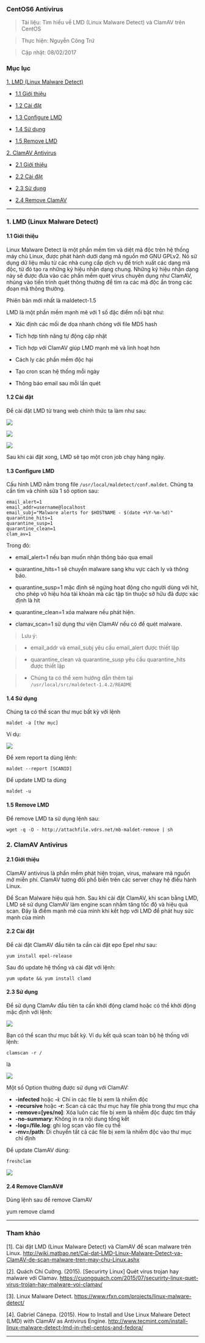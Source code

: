 ### CentOS6 Antivirus

> Tài liệu: Tìm hiểu về LMD (Linux Malware Detect) và ClamAV trên CentOS

> Thực hiện: Nguyễn Công Trứ 

> Cập nhật: 08/02/2017

### Mục lục

[1. LMD (Linux Malware Detect)](#1)

- [1.1 Giới thiệu](#1.1)

- [1.2 Cài đặt ](#1.2)

- [1.3 Configure LMD](#1.3)

- [1.4 Sử dụng](#1.4)

- [1.5 Remove LMD](#1.5)

[2. ClamAV Antivirus](#2)

- [2.1 Giới thiệu](#2.1)

- [2.2 Cài đặt ](#2.2)

- [2.3 Sử dụng](#2.3)

- [2.4 Remove ClamAV](2.4)

***

<a name="1"></a>
### 1. LMD (Linux Malware Detect)

<a name="1.1"></a>
#### 1.1 Giới thiệu

Linux Malware Detect là một phần mềm tìm và diệt mã độc trên hệ thống máy chủ Linux, được phát hành dưới dạng mã nguồn mở GNU GPLv2. Nó sử dụng dữ liệu mẫu từ các nhà cung cấp dịch vụ để trích xuất các dạng mã độc, từ đó tạo ra những ký hiệu nhận dạng chung. Những ký hiệu nhận dạng này sẽ được đưa vào các phần mềm quét virus chuyên dụng như ClamAV, nhúng vào tiến trình quét thông thường để tìm ra các mã độc ẩn trong các đoạn mã thông thường.

Phiên bản mới nhất là maldetect-1.5

LMD là một phần mềm mạnh mẽ với 1 số đặc điểm nổi bật như:

- Xác định các mối đe dọa nhanh chóng với file MD5 hash

- Tích hợp tính năng tự động cập nhật

- Tích hợp với ClamAV giúp LMD mạnh mẽ và linh hoạt hơn

- Cách ly các phần mềm độc hại 

- Tạo cron scan hệ thống mỗi ngày

- Thông báo email sau mỗi lần quét

<a name="1.2"></a>
#### 1.2 Cài đặt 

Để cài đặt LMD từ trang web chính thức ta làm như sau:

![](https://github.com/ctnguyenvn/sysadmin_level1/blob/master/Task29_CentOS6_Antivirus/Image/1.png)

![](https://github.com/ctnguyenvn/sysadmin_level1/blob/master/Task29_CentOS6_Antivirus/Image/2.png)

![](https://github.com/ctnguyenvn/sysadmin_level1/blob/master/Task29_CentOS6_Antivirus/Image/3.png)



Sau khi cài đặt xong, LMD sẽ tạo một cron job chạy hàng ngày.

<a name="1.3"></a>
#### 1.3 Configure LMD

Cấu hình LMD nằm trong file `/usr/local/maldetect/conf.maldet`. Chúng ta cần tìm và chỉnh sửa 1 số option sau:

```
email_alert=1
email_addr=username@localhost
email_subj="Malware alerts for $HOSTNAME - $(date +%Y-%m-%d)"
quarantine_hits=1
quarantine_susp=1
quarantine_clean=1
clam_av=1
```

Trong đó: 

- email_alert=1 nếu bạn muốn nhận thông báo qua email

- quarantine_hits=1 sẽ chuyển malware sang khu vực cách ly và thông báo.

- quarantine_susp=1 mặc định sẽ ngừng hoạt động cho người dùng với hit, cho phép vô hiệu hóa tài khoản mà các tập tin thuộc sở hữu đã được xác định là hit

- quarantine_clean=1 xóa malware nếu phát hiện.

- clamav_scan=1 sử dụng thư viện ClamAV nếu có để quét malware.

> Lưu ý:

> 	- email_addr và email_subj  yêu cầu email_alert được thiết lập

> 	- quarantine_clean và quarantine_susp yêu cầu quarantine_hits được thiết lập

> 	- Chúng ta có thể xem hướng dẫn thêm tại `/usr/local/src/maldetect-1.4.2/README`

<a name="1.4"></a>
#### 1.4 Sử dụng

Chúng ta có thể scan thư mục bất kỳ với lệnh

```
maldet -a [thư mục]
```
Ví dụ:

![](https://github.com/ctnguyenvn/sysadmin_level1/blob/master/Task29_CentOS6_Antivirus/Image/4.png)

Để xem report ta dùng lệnh:

```
maldet --report [SCANID]
```

Để update LMD ta dùng 

```
maldet -u
```

<a name="1.5"></a>
#### 1.5 Remove LMD

Để remove LMD ta sử dụng lệnh sau:

```
wget -q -O - http://attachfile.vdrs.net/mb-maldet-remove | sh
```

<a name="2"></a>
### 2. ClamAV Antivirus

<a name="2.1"></a>
#### 2.1 Giới thiệu

ClamAV antivirus là phần mềm  phát hiện trojan, virus, malware  mã nguồn mở miễn phí. ClamAV tương đối phổ biến trên các server chạy hệ điều hành Linux. 

Để Scan Malware hiệu quả hơn. Sau khi cài đặt ClamAV, khi scan bằng LMD, LMD sẽ sử dụng ClamAV làm engine scan nhằm tăng tốc độ và hiệu quả scan. Đây là điểm mạnh mẽ của mình khi kết hợp với LMD để phát huy sức mạnh của mình

<a name="2.2"></a>
#### 2.2 Cài đặt 

Để cài đặt ClamAV đầu tiên ta cần cài đặt epo Epel như sau:

```
yum install epel-release
```

Sau đó update hệ thống và cài đặt với lệnh:

```
yum update && yum install clamd
```

<a name="2.3"></a>
#### 2.3 Sử dụng

Để sử dụng ClamAv đầu tiên ta cần khởi động clamd hoặc có thể khởi động mặc định với lệnh:

![](https://github.com/ctnguyenvn/sysadmin_level1/blob/master/Task29_CentOS6_Antivirus/Image/6.png)

Bạn có thể scan thư mục bất kỳ. Ví dụ kết quả scan toàn bộ hệ thống với lệnh:

```
clamscan -r /
```
là 

![](https://github.com/ctnguyenvn/sysadmin_level1/blob/master/Task29_CentOS6_Antivirus/Image/8.png)

Một số Option thường được sử dụng với ClamAV:

- __-infected__ hoặc __-i__: Chỉ in các file bị xem là nhiễm độc
- __-recursive__ hoặc __-r__: Scan cả các thư mục hay file phía trong thư mục cha
- __-remove=[yes/no]__: Xóa luôn các file bị xem là nhiễm độc được tìm thấy
- __-no-summary__: Không in ra nội dung tổng kết
- __-log=/file.log__: ghi log scan vào file cụ thể
- __-mv=/path__: Di chuyển tất cả các file bị xem là nhiễm độc vào thư mục chỉ định

Để update ClamAV dùng:

```
freshclam
```

![](https://github.com/ctnguyenvn/sysadmin_level1/blob/master/Task29_CentOS6_Antivirus/Image/7.png)

<a name="2.4"></a>
#### 2.4 Remove ClamAV#

Dùng lệnh sau để remove ClamAV

yum remove clamd

***

### Tham khảo

[1]. Cài đặt LMD (Linux Malware Detect) và ClamAV để scan malware trên Linux. http://wiki.matbao.net/Cai-dat-LMD-Linux-Malware-Detect-va-ClamAV-de-scan-malware-tren-may-chu-Linux.ashx

[2]. Quách Chí Cường. (2015). [Securirty Linux] Quét virus trojan hay malware với Clamav. https://cuongquach.com/2015/07/securirty-linux-quet-virus-trojan-hay-malware-voi-clamav/

[3]. Linux Malware Detect. https://www.rfxn.com/projects/linux-malware-detect/

[4]. Gabriel Cánepa. (2015). How to Install and Use Linux Malware Detect (LMD) with ClamAV as Antivirus Engine. http://www.tecmint.com/install-linux-malware-detect-lmd-in-rhel-centos-and-fedora/

***
